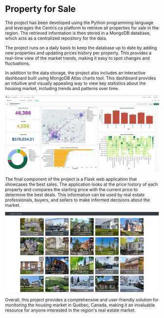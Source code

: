 # Property for Sale

The project has been developed using the Python programming language and leverages the Centris.ca platform to retrieve all properties for sale in the region. The retrieved information is then stored in a MongoDB database, which acts as a centralized repository for the data.

The project runs on a daily basis to keep the database up to date by adding new properties and updating prices history per property. This provides a real-time view of the market trends, making it easy to spot changes and fluctuations.

In addition to the data storage, the project also includes an interactive dashboard built using MongoDB Atlas charts tool. This dashboard provides an intuitive and visually appealing way to view key statistics about the housing market, including trends and patterns over time.

![MongoDB Atlas Dashboard](mongodb_atlas_dashboard.JPG)

The final component of the project is a Flask web application that showcases the best sales. The application looks at the price history of each property and compares the starting price with the current price to determine the best deals. This information can be used by real estate professionals, buyers, and sellers to make informed decisions about the market.

![Flask Best Sales](flask_best_sales.JPG)

Overall, this project provides a comprehensive and user-friendly solution for monitoring the housing market in Québec, Canada, making it an invaluable resource for anyone interested in the region's real estate market.